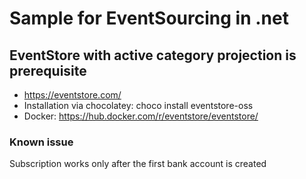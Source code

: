 # Sample for EventSourcing in .net

## EventStore with active category projection is prerequisite
* https://eventstore.com/
* Installation via chocolatey: choco install eventstore-oss
* Docker: https://hub.docker.com/r/eventstore/eventstore/

### Known issue
Subscription works only after the first bank account is created
